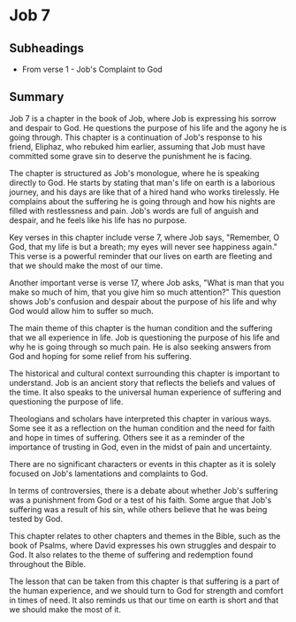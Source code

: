 # Job 7

## Subheadings

* From verse 1 - Job's Complaint to God

## Summary

Job 7 is a chapter in the book of Job, where Job is expressing his sorrow and despair to God. He questions the purpose of his life and the agony he is going through. This chapter is a continuation of Job's response to his friend, Eliphaz, who rebuked him earlier, assuming that Job must have committed some grave sin to deserve the punishment he is facing.

The chapter is structured as Job's monologue, where he is speaking directly to God. He starts by stating that man's life on earth is a laborious journey, and his days are like that of a hired hand who works tirelessly. He complains about the suffering he is going through and how his nights are filled with restlessness and pain. Job's words are full of anguish and despair, and he feels like his life has no purpose.

Key verses in this chapter include verse 7, where Job says, "Remember, O God, that my life is but a breath; my eyes will never see happiness again." This verse is a powerful reminder that our lives on earth are fleeting and that we should make the most of our time.

Another important verse is verse 17, where Job asks, "What is man that you make so much of him, that you give him so much attention?" This question shows Job's confusion and despair about the purpose of his life and why God would allow him to suffer so much.

The main theme of this chapter is the human condition and the suffering that we all experience in life. Job is questioning the purpose of his life and why he is going through so much pain. He is also seeking answers from God and hoping for some relief from his suffering.

The historical and cultural context surrounding this chapter is important to understand. Job is an ancient story that reflects the beliefs and values of the time. It also speaks to the universal human experience of suffering and questioning the purpose of life.

Theologians and scholars have interpreted this chapter in various ways. Some see it as a reflection on the human condition and the need for faith and hope in times of suffering. Others see it as a reminder of the importance of trusting in God, even in the midst of pain and uncertainty.

There are no significant characters or events in this chapter as it is solely focused on Job's lamentations and complaints to God.

In terms of controversies, there is a debate about whether Job's suffering was a punishment from God or a test of his faith. Some argue that Job's suffering was a result of his sin, while others believe that he was being tested by God.

This chapter relates to other chapters and themes in the Bible, such as the book of Psalms, where David expresses his own struggles and despair to God. It also relates to the theme of suffering and redemption found throughout the Bible.

The lesson that can be taken from this chapter is that suffering is a part of the human experience, and we should turn to God for strength and comfort in times of need. It also reminds us that our time on earth is short and that we should make the most of it.